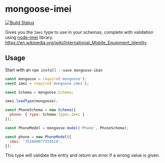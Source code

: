 # mongoose-imei

[![Build Status](https://travis-ci.org/teslitsky/mongoose-imei.svg?branch=master)](https://travis-ci.org/teslitsky/mongoose-imei)

Gives you the `Imei` type to use in your schemas, complete with validation using [node-imei](https://github.com/B2MSolutions/node-imei) library. https://en.wikipedia.org/wiki/International_Mobile_Equipment_Identity

## Usage

Start with an `npm install --save mongoose-iban`

```javascript
const mongoose = require('mongoose');
const imei = require('mongoose-imei');

const Schema = mongoose.Schema;

imei.loadType(mongoose);

const PhoneSchema = new Schema({
  phone: { type: Schema.Types.Imei }
});

const PhoneModel = mongoose.model('Phone', PhoneSchema);

const phone = new PhoneModel({
  imei: '351680077319519',
});
```

This type will validate the entry and return an error if a wrong value is given.